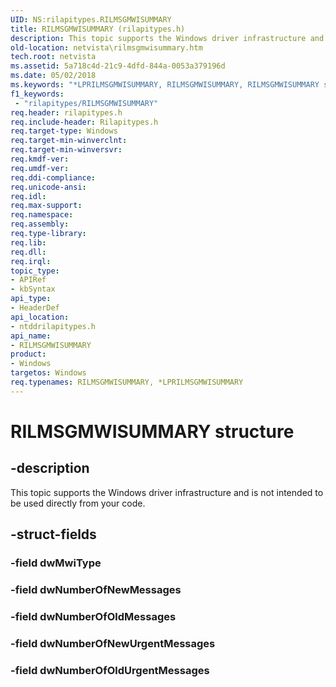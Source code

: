 ```yaml
---
UID: NS:rilapitypes.RILMSGMWISUMMARY
title: RILMSGMWISUMMARY (rilapitypes.h)
description: This topic supports the Windows driver infrastructure and is not intended to be used directly from your code.
old-location: netvista\rilmsgmwisummary.htm
tech.root: netvista
ms.assetid: 5a718c4d-21c9-4dfd-844a-0053a379196d
ms.date: 05/02/2018
ms.keywords: "*LPRILMSGMWISUMMARY, RILMSGMWISUMMARY, RILMSGMWISUMMARY structure [Network Drivers Starting with Windows Vista], netvista.rilmsgmwisummary, ntddrilapitypes/RILMSGMWISUMMARY"
f1_keywords:
 - "rilapitypes/RILMSGMWISUMMARY"
req.header: rilapitypes.h
req.include-header: Rilapitypes.h
req.target-type: Windows
req.target-min-winverclnt: 
req.target-min-winversvr: 
req.kmdf-ver: 
req.umdf-ver: 
req.ddi-compliance: 
req.unicode-ansi: 
req.idl: 
req.max-support: 
req.namespace: 
req.assembly: 
req.type-library: 
req.lib: 
req.dll: 
req.irql: 
topic_type:
- APIRef
- kbSyntax
api_type:
- HeaderDef
api_location:
- ntddrilapitypes.h
api_name:
- RILMSGMWISUMMARY
product:
- Windows
targetos: Windows
req.typenames: RILMSGMWISUMMARY, *LPRILMSGMWISUMMARY
---
```


# RILMSGMWISUMMARY structure


## -description


This topic supports the Windows driver infrastructure and is not intended to be used directly from your code.


## -struct-fields




### -field dwMwiType


### -field dwNumberOfNewMessages


### -field dwNumberOfOldMessages


### -field dwNumberOfNewUrgentMessages


### -field dwNumberOfOldUrgentMessages

